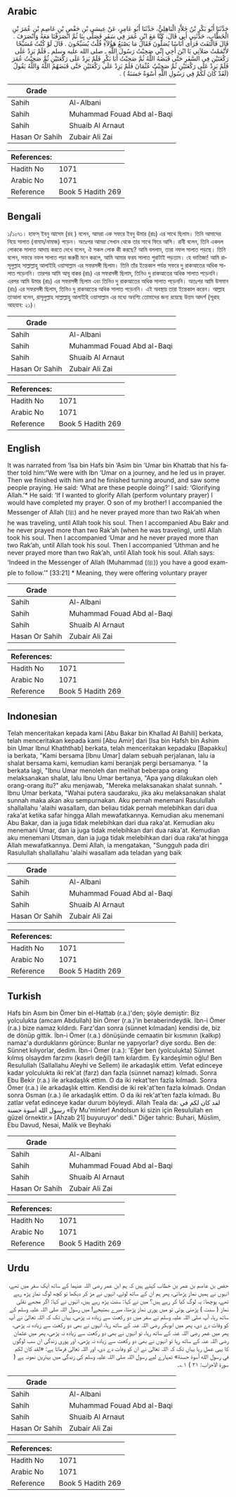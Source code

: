 ## Arabic


<div dir="rtl" lang="ar" style={{fontSize:'larger',backgroundColor:'#f8f9fa',padding:20}}>
حَدَّثَنَا أَبُو بَكْرِ بْنُ خَلاَّدٍ الْبَاهِلِيُّ، حَدَّثَنَا أَبُو عَامِرٍ، عَنْ عِيسَى بْنِ حَفْصِ بْنِ عَاصِمِ بْنِ عُمَرَ بْنِ الْخَطَّابِ، حَدَّثَنِي أَبِي قَالَ، كَنَّا مَعَ ابْنِ عُمَرَ فِي سَفَرٍ فَصَلَّى بِنَا ثُمَّ انْصَرَفْنَا مَعَهُ وَانْصَرَفَ ‏.‏ قَالَ فَالْتَفَتَ فَرَأَى أُنَاسًا يُصَلُّونَ فَقَالَ مَا يَصْنَعُ هَؤُلاَءِ قُلْتُ يُسَبِّحُونَ ‏.‏ قَالَ لَوْ كُنْتُ مُسَبِّحًا لأَتْمَمْتُ صَلاَتِي يَا ابْنَ أَخِي إِنِّي صَحِبْتُ رَسُولَ اللَّهِ ـ صلى الله عليه وسلم ـ فَلَمْ يَزِدْ عَلَى رَكْعَتَيْنِ فِي السَّفَرِ حَتَّى قَبَضَهُ اللَّهُ ثُمَّ صَحِبْتُ أَبَا بَكْرٍ فَلَمْ يَزِدْ عَلَى رَكْعَتَيْنِ ثُمَّ صَحِبْتُ عُمَرَ فَلَمْ يَزِدْ عَلَى رَكْعَتَيْنِ ثُمَّ صَحِبْتُ عُثْمَانَ فَلَمْ يَزِدْ عَلَى رَكْعَتَيْنِ حَتَّى قَبَضَهُمُ اللَّهُ وَاللَّهُ يَقُولُ ‏(لَقَدْ كَانَ لَكُمْ فِي رَسُولِ اللَّهِ أُسْوَةٌ حَسَنَةٌ ‏)‏ ‏.‏
</div>
<div style={{backgroundColor:'#f8f9fa',padding:20, marginBottom: 10}}><table> <thead> <tr> <th>Grade</th> <th></th> </tr> </thead> <tbody> <tr><td>Sahih</td><td>Al-Albani</td></tr><tr><td>Sahih</td><td>Muhammad Fouad Abd al-Baqi</td></tr><tr><td>Sahih</td><td>Shuaib Al Arnaut</td></tr><tr><td>Hasan Or Sahih</td><td>Zubair Ali Zai</td></tr></tbody></table><table> <thead> <tr> <th>References:</th> <th></th> </tr> </thead> <tbody><tr><td>Hadith No</td><td>1071</td></tr><tr><td>Arabic No</td><td>1071</td></tr><tr><td>Reference</td><td>Book 5 Hadith 269</td></tr></tbody></table></div>

## Bengali


<div dir="ltr" lang="bn" style={{fontSize:'larger',backgroundColor:'#f8f9fa',padding:20}}>
১/১০৭১। হাফস্ ইবনু আসেম (রহ ) বলেন, আমরা এক সফরে ইবনু উমার (রাঃ) এর সাথে ছিলাম। তিনি আমাদের নিয়ে সালাত (নামায/নামাজ) পড়েন। অতঃপর আমরা সেখান থেকে তার সাথে ফিরে আসি। রাবী বলেন, তিনি একদল লোককে সালাত আদায় করতে দেখে বলেন, ঐ সকল লোক কী করছে? আমি বললাম, তারা নফল সালাত পড়ছে। তিনি বলেন, সফরে নফল সালাত পড়া জরুরী মনে করলে, আমি আমার ফরয সালাত পুরাটাই পড়তাম। হে ভাতিজা! আমি রাসূলুল্লাহ সাল্লাল্লাহু আলাইহি ওয়াসাল্লাম এর সফরসঙ্গী ছিলাম। তিনি তাঁর ইন্তেকাল পর্যন্ত সফরে দু রাকআতের অধিক সালাত পড়েননি। তারপর আমি আবূ বাকর (রাঃ) এর সফরসঙ্গী ছিলাম, তিনিও দু রাকআতের অধিক সালাত পড়েননি। এরপর আমি উমার (রাঃ) এর সফরসঙ্গী ছিলাম এবং তিনিও দু রাকআতের অধিক সালাত পড়েননি। অতঃপর আমি উসমান (রাঃ) এর সফরসঙ্গী ছিলাম, তিনিও দু রাকআতের অধিক সালাত পড়েননি। এই অবস্থায় তারা ইন্তেকাল করেন। আল্লাহ তাআলা বলেন, রাসূলুল্লাহ সাল্লাল্লাহু আলাইহি ওয়াসাল্লাম এর মধ্যে অবশ্যি তোমাদের জন্য রয়েছে উত্তম আদর্শ (সূরাহ আহযাব: ২১)।
</div>
<div style={{backgroundColor:'#f8f9fa',padding:20, marginBottom: 10}}><table> <thead> <tr> <th>Grade</th> <th></th> </tr> </thead> <tbody> <tr><td>Sahih</td><td>Al-Albani</td></tr><tr><td>Sahih</td><td>Muhammad Fouad Abd al-Baqi</td></tr><tr><td>Sahih</td><td>Shuaib Al Arnaut</td></tr><tr><td>Hasan Or Sahih</td><td>Zubair Ali Zai</td></tr></tbody></table><table> <thead> <tr> <th>References:</th> <th></th> </tr> </thead> <tbody><tr><td>Hadith No</td><td>1071</td></tr><tr><td>Arabic No</td><td>1071</td></tr><tr><td>Reference</td><td>Book 5 Hadith 269</td></tr></tbody></table></div>

## English


<div dir="ltr" lang="en" style={{fontSize:'larger',backgroundColor:'#f8f9fa',padding:20}}>
It was narrated from ‘Isa bin Hafs bin ‘Asim bin ‘Umar bin Khattab that his father told him:“We were with Ibn ‘Umar on a journey, and he led us in prayer. Then we finished with him and he finished turning around, and saw some people praying. He said: ‘What are these people doing?’ I said: ‘Glorifying Allah.’* He said: ‘If I wanted to glorify Allah (perform voluntary prayer) I would have completed my prayer. O son of my brother! I accompanied the Messenger of Allah (ﷺ) and he never prayed more than two Rak’ah when he was traveling, until Allah took his soul. Then I accompanied Abu Bakr and he never prayed more than two Rak’ah (when he was traveling), until Allah took his soul. Then I accompanied ‘Umar and he never prayed more than two Rak’ah, until Allah took his soul. Then I accompanied ‘Uthman and he never prayed more than two Rak’ah, until Allah took his soul. Allah says: ‘Indeed in the Messenger of Allah (Muhammad (ﷺ)) you have a good example to follow.’” [33:21] * Meaning, they were offering voluntary prayer
</div>
<div style={{backgroundColor:'#f8f9fa',padding:20, marginBottom: 10}}><table> <thead> <tr> <th>Grade</th> <th></th> </tr> </thead> <tbody> <tr><td>Sahih</td><td>Al-Albani</td></tr><tr><td>Sahih</td><td>Muhammad Fouad Abd al-Baqi</td></tr><tr><td>Sahih</td><td>Shuaib Al Arnaut</td></tr><tr><td>Hasan Or Sahih</td><td>Zubair Ali Zai</td></tr></tbody></table><table> <thead> <tr> <th>References:</th> <th></th> </tr> </thead> <tbody><tr><td>Hadith No</td><td>1071</td></tr><tr><td>Arabic No</td><td>1071</td></tr><tr><td>Reference</td><td>Book 5 Hadith 269</td></tr></tbody></table></div>

## Indonesian


<div dir="ltr" lang="id" style={{fontSize:'larger',backgroundColor:'#f8f9fa',padding:20}}>
Telah menceritakan kepada kami [Abu Bakar bin Khallad Al Bahili] berkata, telah menceritakan kepada kami [Abu Amir] dari [Isa bin Hafsh bin Ashim bin Umar Ibnul Khaththab] berkata, telah menceritakan kepadaku [Bapakku] ia berkata, "Kami bersama [Ibnu Umar] dalam sebuah perjalanan, lalu ia shalat bersama kami, kemudian kami beranjak pergi bersamanya. " Ia berkata lagi, "Ibnu Umar menoleh dan melihat beberapa orang melaksanakan shalat, lalu Ibnu Umar bertanya, "Apa yang dilakukan oleh orang-orang itu?" aku menjawab, "Mereka melaksanakan shalat sunnah. " Ibnu Umar berkata, "Wahai putera saudaraku, jika aku melaksanakan shalat sunnah maka akan aku sempurnakan. Aku pernah menemani Rasulullah shallallahu 'alaihi wasallam, dan beliau tidak pernah melebihkan dari dua raka'at ketika safar hingga Allah mewafatkannya. Kemudian aku menemani Abu Bakar, dan ia juga tidak melebihkan dari dua raka'at. Kemudian aku menemani Umar, dan ia juga tidak melebihkan dari dua raka'at. Kemudian aku menemani Utsman, dan ia juga tidak melebihkan dari dua raka'at hingga Allah mewafatkannya. Demi Allah, ia mengatakan, "Sungguh pada diri Rasulullah shallallahu 'alaihi wasallam ada teladan yang baik
</div>
<div style={{backgroundColor:'#f8f9fa',padding:20, marginBottom: 10}}><table> <thead> <tr> <th>Grade</th> <th></th> </tr> </thead> <tbody> <tr><td>Sahih</td><td>Al-Albani</td></tr><tr><td>Sahih</td><td>Muhammad Fouad Abd al-Baqi</td></tr><tr><td>Sahih</td><td>Shuaib Al Arnaut</td></tr><tr><td>Hasan Or Sahih</td><td>Zubair Ali Zai</td></tr></tbody></table><table> <thead> <tr> <th>References:</th> <th></th> </tr> </thead> <tbody><tr><td>Hadith No</td><td>1071</td></tr><tr><td>Arabic No</td><td>1071</td></tr><tr><td>Reference</td><td>Book 5 Hadith 269</td></tr></tbody></table></div>

## Turkish


<div dir="ltr" lang="tr" style={{fontSize:'larger',backgroundColor:'#f8f9fa',padding:20}}>
Hafs bin Asım bin Ömer bin el-Hattab (r.a.)'den; şöyle demiştir: Biz yolculukta (amcam Abdullah) bin Ömer (r.a.)'in beraberindeydik. İbn-i Ömer (r.a.) bize namaz kıldırdı. Farz'dan sonra (sünnet kılmadan) kendisi de, biz de dönüp gittik. İbn-i Ömer (r.a.) dönüşünde cemaatin bir kısmının (kalkıp) namaz'a durduklarını görünce: Bunlar ne yapıyorlar? diye sordu. Ben de: Sünnet kılıyorlar, dedim. İbn-i Ömer (r.a.): 'Eğer ben (yolculukta) Sünnet kılmış olsaydım farzımı (kasırlı değil) tam kılardım. Ey kardeşimin oğlu! Ben Resulullah (Sallallahu Aleyhi ve Sellem) ile arkadaşlık ettim. Vefat edinceye kadar yolculukta iki rek'at (farz) dan fazla (sünnet namaz) kılmadı. Sonra Ebu Bekir (r.a.) ile arkadaşlık ettim. O da iki rekat'ten fazla kılmadı. Sonra Ömer (r.a.) ile arkadaşlık ettim. Kendisi de iki rek'at'ten fazla kılmadı. Ondan sonra Osman (r.a.) ile arkadaşlık ettim. O da iki rek'at'ten fazla kılmadı. Bu zatlar vefat edinceye kadar durum böyleydi. Allah Teala da: لقد كان لكم في رسول الله أسوة حسنة «Ey Mu'minler! Andolsun ki sizin için Resulullah en güzel örnektir.» [Ahzab 21] buyuruyor' dedi." Diğer tahric: Buhari, Müslim, Ebu Davud, Nesai, Malik ve Beyhaki
</div>
<div style={{backgroundColor:'#f8f9fa',padding:20, marginBottom: 10}}><table> <thead> <tr> <th>Grade</th> <th></th> </tr> </thead> <tbody> <tr><td>Sahih</td><td>Al-Albani</td></tr><tr><td>Sahih</td><td>Muhammad Fouad Abd al-Baqi</td></tr><tr><td>Sahih</td><td>Shuaib Al Arnaut</td></tr><tr><td>Hasan Or Sahih</td><td>Zubair Ali Zai</td></tr></tbody></table><table> <thead> <tr> <th>References:</th> <th></th> </tr> </thead> <tbody><tr><td>Hadith No</td><td>1071</td></tr><tr><td>Arabic No</td><td>1071</td></tr><tr><td>Reference</td><td>Book 5 Hadith 269</td></tr></tbody></table></div>

## Urdu


<div dir="rtl" lang="ur" style={{fontSize:'larger',backgroundColor:'#f8f9fa',padding:20}}>
حفص بن عاصم بن عمر بن خطاب کہتے ہیں کہ ہم ابن عمر رضی اللہ عنہما کے ساتھ ایک سفر میں تھے، انہوں نے ہمیں نماز پڑھائی، پھر ہم ان کے ساتھ لوٹے، انہوں نے مڑ کر دیکھا تو کچھ لوگ نماز پڑھ رہے تھے، پوچھا: یہ لوگ کیا کر رہے ہیں؟ میں نے کہا: سنت پڑھ رہے ہیں، انہوں نے کہا: اگر مجھے نفلی نماز ( سنت ) پڑھنی ہوتی تو میں پوری نماز پڑھتا، میرے بھتیجے! میں رسول اللہ صلی اللہ علیہ وسلم کے ساتھ رہا، آپ صلی اللہ علیہ وسلم نے سفر میں دو رکعت سے زیادہ نہ پڑھی، یہاں تک کہ اللہ تعالیٰ نے آپ کو وفات دے دی، پھر میں ابوبکر رضی اللہ عنہ کے ساتھ رہا، انہوں نے بھی دو رکعت سے زیادہ نہ پڑھی، پھر میں عمر رضی اللہ عنہ کے ساتھ رہا، تو انہوں نے بھی دو رکعت سے زیادہ نہ پڑھی، پھر میں عثمان رضی اللہ عنہ کے ساتھ رہا تو انہوں نے بھی دو رکعت سے زیادہ نہ پڑھی، اور پوری زندگی ان سب لوگوں کا یہی عمل رہا یہاں تک کہ اللہ تعالیٰ نے ان کو وفات دے دی، اور اللہ تعالیٰ فرماتا ہے: «لقد كان لكم في رسول الله أسوة حسنة» تمہارے لیے رسول اللہ صلی اللہ علیہ وسلم کی زندگی میں بہترین نمونہ ہے ( سورۃ الاحزاب: ۲۱ ) ۱؎۔
</div>
<div style={{backgroundColor:'#f8f9fa',padding:20, marginBottom: 10}}><table> <thead> <tr> <th>Grade</th> <th></th> </tr> </thead> <tbody> <tr><td>Sahih</td><td>Al-Albani</td></tr><tr><td>Sahih</td><td>Muhammad Fouad Abd al-Baqi</td></tr><tr><td>Sahih</td><td>Shuaib Al Arnaut</td></tr><tr><td>Hasan Or Sahih</td><td>Zubair Ali Zai</td></tr></tbody></table><table> <thead> <tr> <th>References:</th> <th></th> </tr> </thead> <tbody><tr><td>Hadith No</td><td>1071</td></tr><tr><td>Arabic No</td><td>1071</td></tr><tr><td>Reference</td><td>Book 5 Hadith 269</td></tr></tbody></table></div>